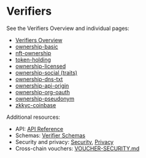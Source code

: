 # Verifiers

See the Verifiers Overview and individual pages:

- [Verifiers Overview](./verifiers/README.md)
- [ownership-basic](./verifiers/public/ownership-basic.md)
- [nft-ownership](./verifiers/public/nft-ownership.md)
- [token-holding](./verifiers/public/token-holding.md)
- [ownership-licensed](./verifiers/partner/ownership-licensed.md)
- [ownership-social (traits)](./verifiers/public/social-trait-ownership.md)
- [ownership-dns-txt](./verifiers/public/domain-dns-txt.md)
- [ownership-api-origin](./verifiers/public/api-origin.md)
- [ownership-org-oauth](./verifiers/partner/org-email-oauth.md)
- [ownership-pseudonym](./verifiers/public/pseudonym-ownership.md)
- [zkkyc-coinbase](./verifiers/partner/zk-kyc-coinbase.md)

Additional resources:

- API: [API Reference](./api/index.md)
- Schemas: [Verifier Schemas](./verifiers/schemas/)
- Security and privacy: [Security](./SECURITY.md), [Privacy](./PRIVACY.md)
- Cross-chain vouchers: [VOUCHER-SECURITY.md](./VOUCHER-SECURITY.md)

